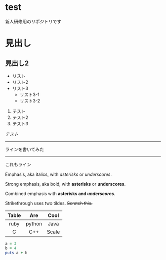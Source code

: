 test
====

新人研修用のリポジトリです

# 見出し
## 見出し2

- リスト
- リスト2
- リスト3
  - リスト3-1
  - リスト3-2

1. テスト
2. テスト2
3. テスト3

*テスト*

---
ラインを書いてみた
***
これもライン

Emphasis, aka italics, with *asterisks* or _underscores_.

Strong emphasis, aka bold, with **asterisks** or __underscores__.

Combined emphasis with **asterisks and _underscores_**.

Strikethrough uses two tildes. ~~Scratch this.~~

| Table | Are   | Cool |
| :---: | :---: | :---: |
| ruby | python | Java |
| C | C++ | Scale |

```ruby
a = 3
b = 4
puts a + b
```
